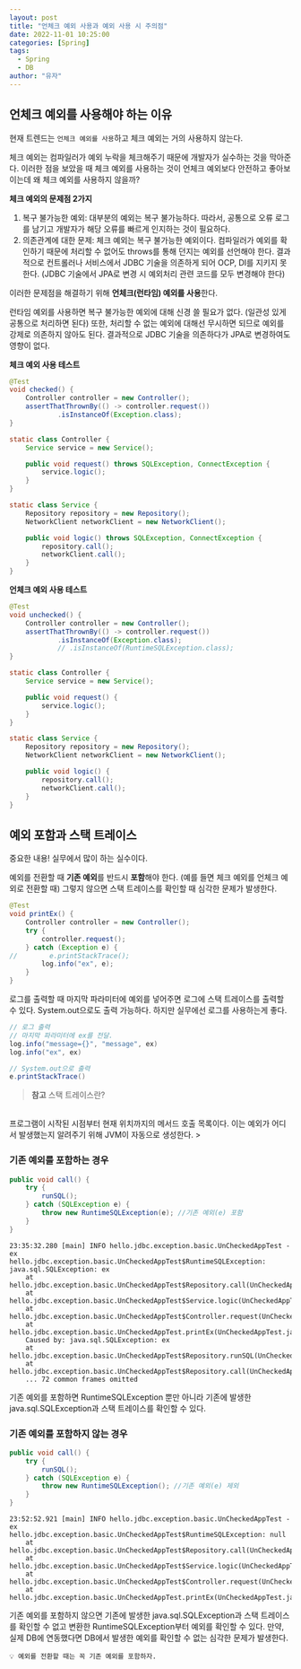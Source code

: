 ```yaml
---
layout: post
title: "언체크 예외 사용과 예외 사용 시 주의점"
date: 2022-11-01 10:25:00
categories: [Spring]
tags:
  - Spring
  - DB
author: "유자"
---
```


## 언체크 예외를 사용해야 하는 이유

현재 트렌드는 `언체크 예외를 사용`하고 체크 예외는 거의 사용하지 않는다.

체크 예외는 컴파일러가 예외 누락을 체크해주기 때문에 개발자가 실수하는 것을 막아준다. 이러한 점을 보았을 때 체크 예외를 사용하는 것이 언체크 예외보다 안전하고 좋아보이는데 왜 체크 예외를 사용하지 않을까?

**체크 예외의 문제점 2가지**

1. 복구 불가능한 예외: 대부분의 예외는 복구 불가능하다. 따라서, 공통으로 오류 로그를 남기고 개발자가 해당 오류를 빠르게 인지하는 것이 필요하다.
2. 의존관계에 대한 문제: 체크 예외는 복구 불가능한 예외이다. 컴파일러가 예외를 확인하기 때문에 처리할 수 없어도 throws를 통해 던지는 예외를 선언해야 한다. 결과적으로 컨트롤러나 서비스에서 JDBC 기술을 의존하게 되어 OCP, DI를 지키지 못한다. (JDBC 기술에서 JPA로 변경 시 예외처리 관련 코드를 모두 변경해야 한다)

이러한 문제점을 해결하기 위해 **언체크(런타임) 예외를 사용**한다.

런타임 예외를 사용하면 복구 불가능한 예외에 대해 신경 쓸 필요가 없다. (일관성 있게 공통으로 처리하면 된다) 또한, 처리할 수 없는 예외에 대해선 무시하면 되므로 예외를 강제로 의존하지 않아도 된다. 결과적으로 JDBC 기술을 의존하다가 JPA로 변경하여도 영향이 없다.

**체크 예외 사용 테스트**

```java
@Test
void checked() {
    Controller controller = new Controller();
    assertThatThrownBy(() -> controller.request())
            .isInstanceOf(Exception.class);
}

static class Controller {
    Service service = new Service();

    public void request() throws SQLException, ConnectException {
        service.logic();
    }
}

static class Service {
    Repository repository = new Repository();
    NetworkClient networkClient = new NetworkClient();

    public void logic() throws SQLException, ConnectException {
        repository.call();
        networkClient.call();
    }
}
```

**언체크 예외 사용 테스트**

```java
@Test
void unchecked() {
    Controller controller = new Controller();
    assertThatThrownBy(() -> controller.request())
            .isInstanceOf(Exception.class);
            // .isInstanceOf(RuntimeSQLException.class);
}

static class Controller {
    Service service = new Service();

    public void request() {
        service.logic();
    }
}

static class Service {
    Repository repository = new Repository();
    NetworkClient networkClient = new NetworkClient();

    public void logic() {
        repository.call();
        networkClient.call();
    }
}
```

## 예외 포함과 스택 트레이스

중요한 내용! 실무에서 많이 하는 실수이다.

예외를 전환할 때 **기존 예외**를 반드시 **포함**해야 한다. (예를 들면 체크 예외를 언체크 예외로 전환할 때) 그렇지 않으면 스택 트레이스를 확인할 때 심각한 문제가 발생한다.

```java
@Test
void printEx() {
    Controller controller = new Controller();
    try {
        controller.request();
    } catch (Exception e) {
//        e.printStackTrace();
        log.info("ex", e);
    }
}
```

로그를 출력할 때 마지막 파라미터에 예외를 넣어주면 로그에 스택 트레이스를 출력할 수 있다. System.out으로도 출력 가능하다. 하지만 실무에선 로그를 사용하는게 좋다.

```java
// 로그 출력
// 마지막 파라미터에 ex를 전달.
log.info("message={}", "message", ex)
log.info("ex", ex)

// System.out으로 출력
e.printStackTrace()
```

> **참고** 스택 트레이스란?
<br>
프로그램이 시작된 시점부터 현재 위치까지의 메서드 호출 목록이다. 이는 예외가 어디서 발생했는지 알려주기 위해 JVM이 자동으로 생성한다.
> 

### 기존 예외를 포함하는 경우

```java
public void call() {
    try {
        runSQL();
    } catch (SQLException e) {
        throw new RuntimeSQLException(e); //기존 예외(e) 포함 
    }
}
```

```
23:35:32.280 [main] INFO hello.jdbc.exception.basic.UnCheckedAppTest - ex
hello.jdbc.exception.basic.UnCheckedAppTest$RuntimeSQLException: java.sql.SQLException: ex
	at hello.jdbc.exception.basic.UnCheckedAppTest$Repository.call(UnCheckedAppTest.java:59)
	at hello.jdbc.exception.basic.UnCheckedAppTest$Service.logic(UnCheckedAppTest.java:43)
	at hello.jdbc.exception.basic.UnCheckedAppTest$Controller.request(UnCheckedAppTest.java:34)
	at hello.jdbc.exception.basic.UnCheckedAppTest.printEx(UnCheckedAppTest.java:24)
	Caused by: java.sql.SQLException: ex
	at hello.jdbc.exception.basic.UnCheckedAppTest$Repository.runSQL(UnCheckedAppTest.java:64)
	at hello.jdbc.exception.basic.UnCheckedAppTest$Repository.call(UnCheckedAppTest.java:57)
	... 72 common frames omitted
```

기존 예외를 포함하면 RuntimeSQLException 뿐만 아니라 기존에 발생한 java.sql.SQLException과 스택 트레이스를 확인할 수 있다.

### 기존 예외를 포함하지 않는 경우

```java
public void call() {
    try {
        runSQL();
    } catch (SQLException e) {
        throw new RuntimeSQLException(); //기존 예외(e) 제외 
    }
}
```

```
23:52:52.921 [main] INFO hello.jdbc.exception.basic.UnCheckedAppTest - ex
hello.jdbc.exception.basic.UnCheckedAppTest$RuntimeSQLException: null
	at hello.jdbc.exception.basic.UnCheckedAppTest$Repository.call(UnCheckedAppTest.java:60)
	at hello.jdbc.exception.basic.UnCheckedAppTest$Service.logic(UnCheckedAppTest.java:44)
	at hello.jdbc.exception.basic.UnCheckedAppTest$Controller.request(UnCheckedAppTest.java:35)
	at hello.jdbc.exception.basic.UnCheckedAppTest.printEx(UnCheckedAppTest.java:24)
```

기존 예외를 포함하지 않으면 기존에 발생한 java.sql.SQLException과 스택 트레이스를 확인할 수 없고 변환한 RuntimeSQLException부터 예외를 확인할 수 있다. 만약, 실제 DB에 연동했다면 DB에서 발생한 예외를 확인할 수 없는 심각한 문제가 발생한다.

```
💡 예외를 전환할 때는 꼭 기존 예외를 포함하자.
```